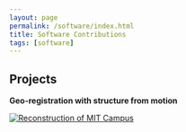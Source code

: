 ```yaml
---
layout: page
permalink: /software/index.html
title: Software Contributions
tags: [software]
---
```


## Projects

**Geo-registration with structure from motion**

[![Reconstruction of MIT Campus](http://img.youtube.com/vi/iMCTfG2Iqgo/0.jpg)](http://www.youtube.com/watch?v=iMCTfG2Iqgo)
